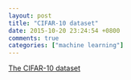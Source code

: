 ```yaml
---
layout: post
title: "CIFAR-10 dataset"
date: 2015-10-20 23:24:54 +0800
comments: true
categories: ["machine learning"]
---
```


<!-- more -->

[The CIFAR-10 dataset]

[The CIFAR-10 dataset]:http://www.cs.toronto.edu/~kriz/cifar.html
